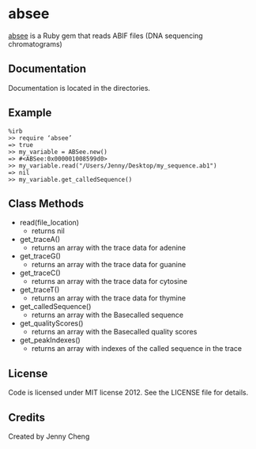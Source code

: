 absee
============

[absee](https://rubygems.org/gems/absee) is a Ruby gem that reads ABIF files (DNA sequencing chromatograms)


Documentation
-------------

Documentation is located in the directories.

Example
-------

	%irb
	>> require ‘absee’
	=> true
	>> my_variable = ABSee.new()
	=> #<ABSee:0x000001008599d0>
	>> my_variable.read("/Users/Jenny/Desktop/my_sequence.ab1")
	=> nil
	>> my_variable.get_calledSequence()

Class Methods
-------------

* read(file_location)
	* returns nil
* get_traceA()
	* returns an array with the trace data for adenine
* get_traceG()
	* returns an array with the trace data for guanine
* get_traceC()
	* returns an array with the trace data for cytosine
* get_traceT()
	* returns an array with the trace data for thymine
* get_calledSequence()
	* returns an array with the Basecalled sequence
* get_qualityScores()
	* returns an array with the Basecalled quality scores
* get_peakIndexes()
	* returns an array with indexes of the called sequence in the trace


License
-------

Code is licensed under MIT license 2012.
See the LICENSE file for details.


Credits
-------
Created by Jenny Cheng
